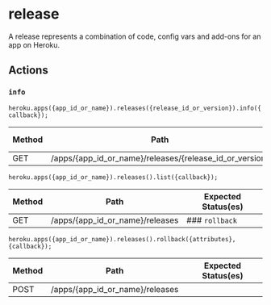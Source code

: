 # release

A release represents a combination of code, config vars and add-ons for an app on Heroku.

## Actions

### `info`

`heroku.apps({app_id_or_name}).releases({release_id_or_version}).info({callback});`

Method | Path | Expected Status(es)
--- | --- | ---
GET | /apps/{app_id_or_name}/releases/{release_id_or_version} | ### `list`

`heroku.apps({app_id_or_name}).releases().list({callback});`

Method | Path | Expected Status(es)
--- | --- | ---
GET | /apps/{app_id_or_name}/releases | ### `rollback`

`heroku.apps({app_id_or_name}).releases().rollback({attributes}, {callback});`

Method | Path | Expected Status(es)
--- | --- | ---
POST | /apps/{app_id_or_name}/releases | 